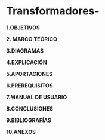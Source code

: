 # Transformadores-

**1.OBJETIVOS**

**2. MARCO TEÓRICO**

**3.DIAGRAMAS**

**4.EXPLICACIÓN**

**5.APORTACIONES**

**6.PREREQUISITOS**

**7.MANUAL DE USUARIO**

**8.CONCLUSIONES** 

**9.BIBLIOGRAFÍAS**

**10.ANEXOS**
 
